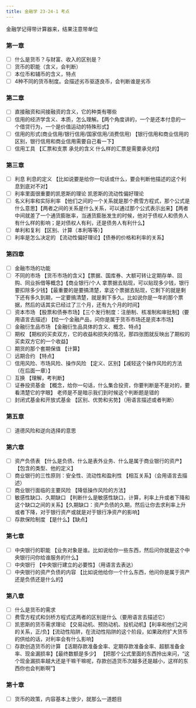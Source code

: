 ```yaml
---
title: 金融学 23-24-1 考点
---
```


金融学记得带计算器来，结果注意带单位

### 第一章

- [ ] 什么是货币？与财富、收入的区别是？
- [ ] 货币的职能（含义，会判断）
- [ ] 本位币和辅币的含义，特点
- [ ] 4种不同的货币制度。会描述劣币驱逐良币，会判断谁是劣币

### 第二章

- [ ] 直接融资和间接融资的含义，它的种类有哪些
- [ ] 信用的经济学含义、本质，怎么理解。【两个角度讲的，一个是还本付息的一个借贷行为，一个是价值运动的特殊形式】
- [ ] 信用的形式(商业信用/银行信用/国家信用/消费信用)  【银行信用和商业信用的区别，银行信用和商业信用需要自己看一下】
- [ ] 信用工具 【汇票和支票 承兑的含义 什么样的汇票是需要承兑的】

### 第三章

- [ ] 利息 利息的定义 【比如说要是给你一句话或什么，要会判断他描述的这个利息到底对不对】
- [ ] 利率里面很重要的凯恩斯的理论 凯恩斯的流动性偏好理论
- [ ] 名义利率和实际利率 【他们之间的一个关系就是那个费雪方程式，那个公式是什么意思】【两者之间的关系是什么关系，可以通过那个公式表示出来】【两者中间就差了一个通货膨胀率，当通货膨胀发生的时候，他对于债权人和债务人有什么样的影响；是对债权人有利，还是债务人有利什么】
- [ ] 单利和复利 【区别、计算（本利等等）】
- [ ] 利率是怎么决定的 【流动性偏好理论】【债券的价格和利率的关系】

### 第四章

- [ ] 金融市场的功能
- [ ] 不同的市场 【货币市场的含义】【票据、国库券、大额可转让定期存单、回购、同业拆借等概念】【商业银行/个人 拿票据去贴现，可以贴现多少钱，银行要扣除多少钱】【最重要的是要搞清楚，拿这个票据去贴现，它剩下的就是剩下还有多久到期，一定要搞清楚，就是剩下多久。比如说你是一年的那个票据，然后的话其实已经过了三个月，还有九个月的时间】
- [ ] 资本市场 【股票和债券市场】【三个发行制度：注册制、核准制和审批制】(要用语言去描述)    【给一个金融产品，问你是属于货币市场还是资本市场】
- [ ] 金融衍生品市场  【金融衍生品具体的含义、概念、特点】
- [ ] 期权 【期权的买卖双方，它的收益和损失的情况，那四张图就反映出了期权的买卖双方它的一个收益】
- [ ] 期货的那个套期保值 【计算】
- [ ] 远期合约  【特点】
- [ ] 信用风险、市场风险、操作风险  【定义、区别】【减轻这个操作风险的方法（在后面一章）】
- [ ] 互换  【理解，考判断】
- [ ] 证券投资基金  【概念，给你一句话，什么集合投资，你要判断是不是对的，要看清楚它的字眼】   老师是不是暗示我们到时候这个判断题是错的
- [ ] 封闭式基金和开放式基金  【区别、优势和劣势】（用语言描述或者判断）

### 第五章

- [ ] 道德风险和逆向选择的意思

### 第六章

- [ ] 资产负债表  【什么是负债、什么是表外业务、什么是属于商业银行的资产】【包含的类型、他的定义】
- [ ] 商业银行的三性原则：安全性、流动性和盈利性  【相互关系】（会用语言去描述）
- [ ] 商业银行面临的主要风险  【降低操作风险的方法】
- [ ] 敏感性缺口、久期缺口  【判断什么是敏感性缺口，计算，利率上升或者下降和这个缺口之间的关系】【久期缺口：资产负债的久期，然后让你去求利率上升或者下降，对于银行资产或就是对于银行净资产的影响】
- [ ] 存款保险制度  【是什么】【缺点】

### 第七章

- [ ] 中央银行的职能  【业务对象是谁。比如说给你一些东西，然后问你就是这个中央银行问你给谁服务的什么】
- [ ] 中央银行  【中央银行建立的必要性】（用语言去表达）
- [ ] 中央银行的资产负债的内容  【比如说他给你一个什么东西，他问你是属于资产还是负债还是什么的】

### 第八章

- [ ] 什么是货币的需求
- [ ] 费雪方程式和剑桥方程式这两者的区别是什么（要用语言去描述它）
- [ ] 凯恩斯的货币需求理论 【交易动机、预防动机、投机动机】【利率和他们之间的关系，正/负】【流动性陷阱，在流动性陷阱的这个阶段，如果政府扩大货币的供给的话，对利率会有什么影响】
- [ ] 存款创造货币的计算  【活期存款准备金率、定期存款准备金率、超额准备金率、现金漏损率】【最终数额是多少】        【把那个公式里面的东西拎出来问，“这个现金漏损率越大还是干嘛干嘛呢，存款创造货币次越多还是越小，这样的东西你也会判断啊”】

### 第十章

- [ ] 货币的政策，内容基本上很少，就那么一道题目
